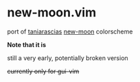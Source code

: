 # new-moon.vim
port of [taniarascias](https://github.com/taniarascia) [new-moon](https://github.com/taniarascia/new-moon) colorscheme

**Note that it is**

still a very early, potentially broken version

~~currently only for gui-vim~~

